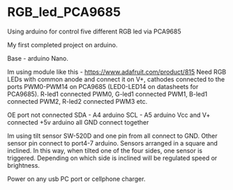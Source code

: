 # RGB_led_PCA9685
Using arduino for control five different RGB led via PCA9685

My first completed project on arduino.

Base - arduino Nano.

Im using module like this - https://www.adafruit.com/product/815
Need RGB LEDs with common anode and connect it on V+, cathodes connected to the ports PWM0-PWM14 on PCA9685 (LED0-LED14 on datasheets for PCA9685). R-led1 connected PWM0, G-led1 connected PWM1, B-led1 connected PWM2, R-led2 connected PWM3 etc.

OE port not connected
SDA - A4 arduino
SCL - A5 arduino
Vcc and V+ connected +5v arduino
all GND connect together

Im using tilt sensor SW-520D and one pin from all connect to GND. Other sensor pin connect to port4-7 arduino. Sensors arranged in a square and inclined. In this way, when tilted one of the four sides, one sensor is triggered. Depending on which side is inclined will be regulated speed or brightness.

Power on any usb PC port or cellphone charger.
